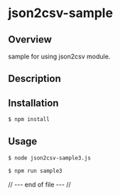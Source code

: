 json2csv-sample
================================

Overview
--------------------------------
sample for using json2csv module.

Description
-------------------------------


Installation
-------------------------------

```bash
$ npm install
```

Usage
-------------------------------

```bash
$ node json2csv-sample3.js
```


```bash
$ npm run sample3
```

// --- end of file --- //
